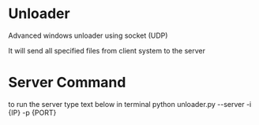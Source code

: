 # Unloader
Advanced windows unloader using socket (UDP)

It will send all specified files from client system to the server

# Server Command
to run the server type text below in terminal
python unloader.py --server -i {IP} -p {PORT}
